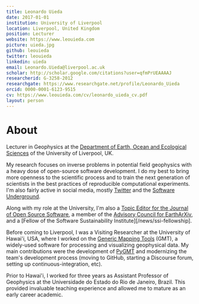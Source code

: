 ```yaml
---
title: Leonardo Uieda
date: 2017-01-01
institution: University of Liverpool
location: Liverpool, United Kingdom
position: Lecturer
website: https://www.leouieda.com
picture: uieda.jpg
github: leouieda
twitter: leouieda
linkedin: uieda
email: Leonardo.Uieda@liverpool.ac.uk
scholar: http://scholar.google.com/citations?user=qfmPrUEAAAAJ
researcherid: G-3258-2012
researchgate: https://www.researchgate.net/profile/Leonardo_Uieda
orcid: 0000-0001-6123-9515
cv: https://www.leouieda.com/cv/leonardo_uieda_cv.pdf
layout: person
---
```



# About

Lecturer in Geophysics at the
[Department of Earth, Ocean and Ecological Sciences](https://www.liverpool.ac.uk/environmental-sciences/staff/leonardo-uieda/)
of the University of Liverpool, UK.

My research focuses on inverse problems in potential field
geophysics with a heavy dose of open-source software development.
I do my best to bring more openness to the scientific process
and to train the next generation of scientists in the best practices of
reproducible computational experiments.
I'm also fairly active in social media, mostly
[Twitter](https://twitter.com/leouieda)
and the [Software Underground](https://softwareunderground.org/).

Along with my role at the University, I'm also a
[Topic Editor for the Journal of Open Source Software](https://joss.theoj.org/),
a member of the [Advisory Council for EarthArXiv](https://eartharxiv.org/),
and
a [Fellow of the Software Sustainability Institute][/news/ssi-fellowship].

Before coming to Liverpool, I was a Visiting Researcher at the University of
Hawai'i, USA, where I worked on the <a
href="https://www.generic-mapping-tools.org">Generic Mapping Tools</a> (GMT), a
widely-used software for processing and visualizing geophysical data. My main
contributions were the development of [PyGMT](https://www.pygmt.org) and
modernizing the team's development process (moving to GitHub, starting a
Discourse forum, setting up continuous-integration, etc).

Prior to Hawai'i, I worked for three years as Assistant Professor of Geophysics
at the Universidade do Estado do Rio de Janeiro, Brazil. This provided
invaluable teaching experience and allowed me to mature as an early career
academic.
